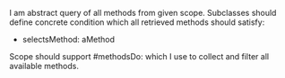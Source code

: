 I am abstract query of all methods from given scope.
Subclasses should define concrete condition which all retrieved methods should satisfy: 
- selectsMethod: aMethod 

Scope should support #methodsDo: which I use to collect and filter all available methods.